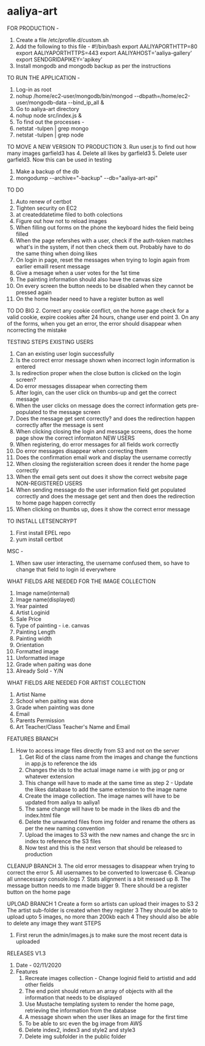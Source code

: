 # aaliya-art

FOR PRODUCTION -
1. Create a file /etc/profile.d/custom.sh
2. Add the following to this file -
    #!/bin/bash
    export AALIYAPORTHTTP=80
    export AALIYAPORTHTTPS=443
    export AALIYAHOST='aaliya-gallery'
    export SENDGRIDAPIKEY='apikey'
3. Install mongodb and mongodb backup as per the instructions


TO RUN THE APPLICATION -
1. Log-in as root
2. nohup /home/ec2-user/mongodb/bin/mongod --dbpath=/home/ec2-user/mongodb-data --bind_ip_all &
3. Go to aaliya-art directory
4. nohup node src/index.js &
5. To find out the processes -
6. netstat -tulpen | grep mongo
7. netstat -tulpen | grep node


TO MOVE A NEW VERSION TO PRODUCTION
3. Run user.js to find out how many images garfield3 has
4. Delete all likes by garfield3
5. Delete user garfield3. Now this can be used in testing
1. Make a backup of the db
2. mongodump --archive="<date>-backup" --db="aaliya-art-api"


TO DO
1. Auto renew of certbot
1. Tighten security on EC2
1. at createddatetime filed to both colections
2. Figure out how not to reload images
4. When filling out forms on the phone the keyboard hides the field being filled
6. When the page refershes with a user, check if the auth-token matches what's in the system, if not then check them out. Probably have to do the same thing when doing likes
7. On login in page, reset the messages when trying to login again from earlier emaill resent message
8. Give a mesage when a user votes for the 1st time
9. The painting information should also have the canvas size
10. On every screen the button needs to be disabled when they cannot be pressed again
11. On the home header need to have a register button as well


TO DO BIG
2. Correct any cookie conflict, on the home page check for a valid cookie, expire cookies after 24 hours, change user end point
3. On any of the forms, when you get an error, the error should disappear when ncorrecting the mistake

TESTING STEPS
EXISTING USERS
1. Can an existing user login successfully
2. Is the correct error message shown when incorrect login information is entered
3. Is redirection proper when the close button is clicked on the login screen?
2. Do error messages dissapear when correcting them
2. After login, can the user click on thumbs-up and get the correct message
3. When the user clicks on message does the correct information gets pre-populated to the message screen
4. Does the message get sent correctly? and does the redirection happen correctly after the message is sent
4. When clicking closing the login and message screens, does the home page show the correct informaton
NEW USERS
1. When registering, do error messages for all fields work correctly
2. Do error messages disappear when correcting them
3. Does the confirmation email work and display the username correctly
4. When closing the registeraition screen does it render the home page correctly
5. When the email gets sent out does it show the correct website page
NON-REGISTERED USERS
1. When sending message do the user information field get populated correctly and does the message get sent and then does the redirection to home page happen correctly
2. When clicking on thumbs up, does it show the correct error message



TO INSTALL LETSENCRYPT
1. First install EPEL repo
2. yum install certbot

MSC - 
1. When saw user interacting, the username confused them, so have to change that field to login id everywhere


WHAT FIELDS ARE NEEDED FOR THE IMAGE COLLECTION
1. Image name(internal)
2. Image name(displayed)
2. Year painted
3. Artist Loginid
4. Sale Price
5. Type of painting - i.e. canvas
6. Painting Length
7. Painting width
8. Orientation
7. Formatted image
8. Unformatted image
9. Grade when paiting was done
10. Already Sold - Y/N

WHAT FIELDS ARE NEEDED FOR ARTIST COLLECTION
1. Artist Name
2. School when paiting was done
3. Grade when painting was done
4. Email
5. Parents Permission
6. Art Teacher/Class Teacher's Name and Email

FEATURES BRANCH
1. How to access image files directly from S3 and not on the server
    1. Get Rid of the class name from the images and change the functions in app.js to reference the ids 
    2. Changes the ids to the actual image name i.e with jpg or png or whatever extension
    3. This change will have to made at the same time as step 2 - Update the likes database to add the same extension to the image name
    4. Create the image collection. The image names will have to be updated from aaliya to aaliya1
    5. The same change will have to be made in the likes db and the index.html file
    6. Delete the unwanted files from img folder and rename the others as per the new naming convention
    7. Upload the images to S3 with the new names and change the src in index to reference the S3 files
    8. Now test and this is the next verson that should be released to production
    

    

CLEANUP BRANCH
3. The old error messages to disappear when trying to correct the error
5. All usernames to be converted to lowercase
6. Cleanup all unnecessary console.logs
7. Stats alignment is a bit messed up
8. The message button needs to me made bigger
9. There should be a register button on the home page


UPLOAD BRANCH
1 Create a form so artists can upload their images to S3
2 The artist sub-folder is created when they register
3 They should be able to upload upto 5 images, no more than 200kb each
4 They should also be able to delete any image they want
STEPS
1. First rerun the admin/images.js to make sure the most recent data is uploaded



RELEASES
V1.3
1. Date - 02/11/2020
2. Features
    1. Recreate images collection - Change loginid field to artistid and add other fields
    2. The end point should return an array of objects with all the information that needs to be displayed
    3. Use Mustache templating system to render the home page, retrieving the information from the 
    database
    4. A message shown when the user likes an image for the first time
    5. To be able to src even the bg image from AWS
    6. Delete index2, index3 and style2 and style3
    7. Delete img subfolder in the public folder
    



